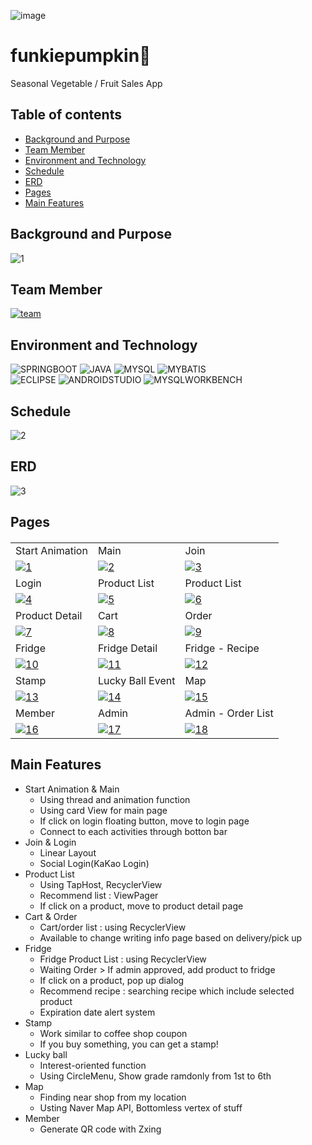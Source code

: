 
<img src="https://i.ibb.co/nrRTTYB/image.jpg" alt="image" border="0"><br>

# funkiepumpkin🎃
Seasonal Vegetable / Fruit Sales App<br>

## Table of contents
- [Background and Purpose](#Background-and-Purpose)
- [Team Member](#Team-Member)
- [Environment and Technology](#Environment-and-Technology)
- [Schedule](#Schedule)
- [ERD](#ERD)
- [Pages](#Pages)
- [Main Features](#Main-Features)

## Background and Purpose
<img src="https://i.ibb.co/Wsy11Xp/1.jpg" alt="1" border="0"><br>

## Team Member
<a href="https://ibb.co/kJbdCRz"><img src="https://i.ibb.co/cwfmnGR/team.jpg" alt="team" border="0"></a>

## Environment and Technology
![SPRINGBOOT](https://img.shields.io/badge/-SPRINGBOOT-6DB33F?style=for-the-badge&logo=SPRINGBOOT&logoColor=ffffff)
![JAVA](https://img.shields.io/badge/-JAVA-663300?style=for-the-badge&logo=JAVA&logoColor=ffffff)
![MYSQL](https://img.shields.io/badge/-MYSQL-4479A1?style=for-the-badge&logo=MYSQL&logoColor=ffffff)
![MYBATIS](https://img.shields.io/badge/-MYBATIS-333333?style=for-the-badge&logo=MYBATIS&logoColor=ffffff)<br>
![ECLIPSE](https://img.shields.io/badge/-ECLIPSE-2C2255?style=for-the-badge&logo=ECLIPSE&logoColor=ffffff)
![ANDROIDSTUDIO](https://img.shields.io/badge/-ANDROIDSTUDIO-3DDC84?style=for-the-badge&logo=ANDROIDSTUDIO&logoColor=ffffff)
![MYSQLWORKBENCH](https://img.shields.io/badge/-MYSQLWORKBENCH-4479A1?style=for-the-badge&logo=MYSQL&logoColor=ffffff)
## Schedule
<img src="https://i.ibb.co/Zxrkfxk/2.jpg" alt="2" border="0">

## ERD
<img src="https://i.ibb.co/MSFTcwX/3.jpg" alt="3" border="0">

## Pages 
<h4>
<table>
  <tr>
    <td>Start Animation</td><td>Main</td><td>Join</td>
  </tr>
  <tr>
    <td><a href="https://imgbb.com/"><img src="https://i.ibb.co/JFY86Hs/1.jpg" alt="1" border="0"></a></td><td><a href="https://imgbb.com/"><img src="https://i.ibb.co/vD77hrR/2.jpg" alt="2" border="0"></a></td><td><a href="https://imgbb.com/"><img src="https://i.ibb.co/41rgQ37/3.jpg" alt="3" border="0"></a></td>
  </tr>
  <tr>
    <td>Login</td><td>Product List</td><td>Product List</td>
  </tr>
  <tr>
    <td><a href="https://imgbb.com/"><img src="https://i.ibb.co/W0tBmhg/4.jpg" alt="4" border="0"></a></td><td><a href="https://imgbb.com/"><img src="https://i.ibb.co/MV0SS0q/5.jpg" alt="5" border="0"></a></td><td><a href="https://imgbb.com/"><img src="https://i.ibb.co/myFYG58/6.jpg" alt="6" border="0"></a></td>
  </tr>
  <tr>
    <td>Product Detail</td><td>Cart</td><td>Order</td>
  </tr>
  <tr>
    <td><a href="https://imgbb.com/"><img src="https://i.ibb.co/7S0hMMH/7.jpg" alt="7" border="0"></a></td><td><a href="https://imgbb.com/"><img src="https://i.ibb.co/Y3vZFrt/8.jpg" alt="8" border="0"></a></td><td><a href="https://imgbb.com/"><img src="https://i.ibb.co/mNg8LVJ/9.jpg" alt="9" border="0"></a></td>
  </tr>
  <tr>
    <td>Fridge</td><td>Fridge Detail</td><td>Fridge - Recipe</td>
  </tr>
  <tr>
    <td><a href="https://imgbb.com/"><img src="https://i.ibb.co/1qnrdZK/10.jpg" alt="10" border="0"></a></td><td><a href="https://imgbb.com/"><img src="https://i.ibb.co/1fhmSjh/11.jpg" alt="11" border="0"></a></td><td><a href="https://imgbb.com/"><img src="https://i.ibb.co/0QqVk67/12.jpg" alt="12" border="0"></a></td>
  </tr>
  <tr>
    <td>Stamp</td><td>Lucky Ball Event</td><td>Map</td>
  </tr>
  <tr>
    <td><a href="https://imgbb.com/"><img src="https://i.ibb.co/8b97Vfd/13.jpg" alt="13" border="0"></a></td><td><a href="https://imgbb.com/"><img src="https://i.ibb.co/44mgHBD/14.jpg" alt="14" border="0"></a></td><td><a href="https://imgbb.com/"><img src="https://i.ibb.co/88w39DK/15.jpg" alt="15" border="0"></a></td>
  </tr>
  <tr>
    <td>Member</td><td>Admin</td><td>Admin - Order List</td>
  </tr>
  <tr>
    <td><a href="https://imgbb.com/"><img src="https://i.ibb.co/5LXCtHs/16.jpg" alt="16" border="0"></a></td><td><a href="https://imgbb.com/"><img src="https://i.ibb.co/nrFfK1V/17.jpg" alt="17" border="0"></a></td><td><a href="https://imgbb.com/"><img src="https://i.ibb.co/GcnzKdq/18.jpg" alt="18" border="0"></a></td>
  </tr>
  
</table>
</h4>

## Main Features
- Start Animation & Main 
  - Using thread and animation function 
  - Using card View for main page
  - If click on login floating button, move to login page
  - Connect to each activities through botton bar
- Join & Login
  - Linear Layout
  - Social Login(KaKao Login)
- Product List
  - Using TapHost, RecyclerView
  - Recommend list : ViewPager
  - If click on a product, move to product detail page
- Cart & Order
  - Cart/order list : using RecyclerView
  - Available to change writing info page based on delivery/pick up
- Fridge
  - Fridge Product List : using RecyclerView
  - Waiting Order > If admin approved, add product to fridge
  - If click on a product, pop up dialog
  - Recommend recipe : searching recipe which include selected product
  - Expiration date alert system
- Stamp
  - Work similar to coffee shop coupon
  - If you buy something, you can get a stamp!
- Lucky ball
   - Interest-oriented function
   - Using CircleMenu, Show grade ramdonly from 1st to 6th
- Map
  - Finding near shop from my location 
  - Usting Naver Map API, Bottomless vertex of stuff
-  Member
   - Generate QR code with Zxing
  
